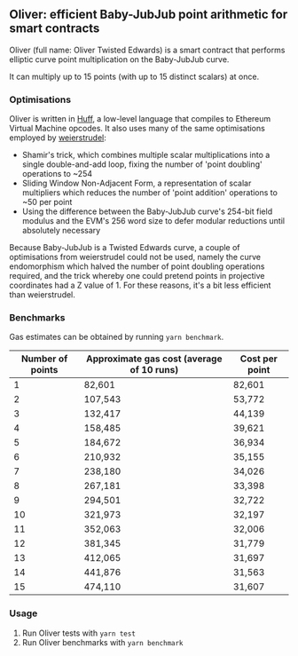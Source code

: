 ## Oliver: efficient Baby-JubJub point arithmetic for smart contracts

Oliver (full name: Oliver Twisted Edwards) is a smart contract that performs elliptic curve point multiplication on the Baby-JubJub curve.

It can multiply up to 15 points (with up to 15 distinct scalars) at once.

### Optimisations

Oliver is written in [Huff](https://github.com/AztecProtocol/huff), a low-level language that compiles to Ethereum Virtual Machine opcodes. It also uses many of the same optimisations employed by [weierstrudel](https://github.com/AztecProtocol/weierstrudel):

* Shamir's trick, which combines multiple scalar multiplications into a single double-and-add loop, fixing the number of 'point doubling' operations to ~254
* Sliding Window Non-Adjacent Form, a representation of scalar multipliers which reduces the number of 'point addition' operations to ~50 per point
* Using the difference between the Baby-JubJub curve's 254-bit field modulus and the EVM's 256 word size to defer modular reductions until absolutely necessary

Because Baby-JubJub is a Twisted Edwards curve, a couple of optimisations from weierstrudel could not be used, namely the curve endomorphism which halved the number of point doubling operations required, and the trick whereby one could pretend points in projective coordinates had a Z value of 1. For these reasons, it's a bit less efficient than weierstrudel.

### Benchmarks

Gas estimates can be obtained by running `yarn benchmark`.

| Number of points | Approximate gas cost (average of 10 runs) | Cost per point |
| ---------------- | ----------------------------------------- | -------------- |
| 1                | 82,601                                    | 82,601         |
| 2	               | 107,543                                   | 53,772         |
| 3                | 132,417                                   | 44,139         |
| 4                | 158,485                                   | 39,621         |
| 5                | 184,672                                   | 36,934         |
| 6                | 210,932                                   | 35,155         |
| 7                | 238,180                                   | 34,026         |
| 8                | 267,181                                   | 33,398         |
| 9                | 294,501                                   | 32,722         |
| 10               | 321,973                                   | 32,197         |
| 11               | 352,063                                   | 32,006         |
| 12               | 381,345                                   | 31,779         |
| 13               | 412,065                                   | 31,697         |
| 14               | 441,876                                   | 31,563         |
| 15               | 474,110                                   | 31,607         |

### Usage

1.  Run Oliver tests with `yarn test`
2.  Run Oliver benchmarks with `yarn benchmark`
